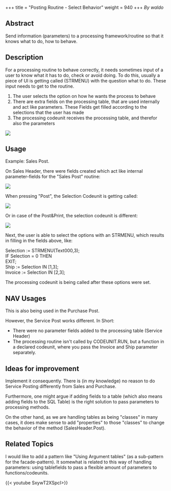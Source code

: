 +++
title = "Posting Routine - Select Behavior"
weight = 940
+++
_By waldo_

## Abstract

Send information (parameters) to a processing framework/routine so that it knows what to do, how to behave.

## Description

For a processing routine to behave correctly, it needs sometimes input of a user to know what it has to do, check or avoid doing. To do this, usually a piece of UI is getting called (STRMENU) with the question what to do. These input needs to get to the routine.

1. The user selects the option on how he wants the process to behave
2. There are extra fields on the processing table, that are used internally and act like parameters. These Fields get filled according to the selections that the user has made
3. The processing codeunit receives the processing table, and therefor also the parameters

[![ ][image0]][anchor0]

## Usage

Example: Sales Post.

On Sales Header, there were fields created which act like internal parameter-fields for the "Sales Post" routine:

[![ ][image1]][anchor1]

When pressing "Post", the Selection Codeunit is getting called:

[![ ][image2]][anchor2]

Or in case of the Post&Print, the selection codeunit is different:

[![ ][image3]][anchor3]

Next, the user is able to select the options with an STRMENU, which results in filling in the fields above, like:

Selection := STRMENU(Text000,3);  
IF Selection = 0 THEN  
EXIT;  
Ship := Selection IN \[1,3\];  
Invoice := Selection IN \[2,3\];

The processing codeunit is being called after these options were set.

## NAV Usages

This is also being used in the Purchase Post.

However, the Service Post works different. In Short:

* There were no parameter fields added to the processing table (Service Header)
* The processing routine isn't called by CODEUNIT.RUN, but a function in a declared codeunit, where you pass the Invoice and Ship parameter separately.

## Ideas for improvement

Implement it consequently. There is (in my knowledge) no reason to do Service Posting differently from Sales and Purchase.

Furthermore, one might argue if adding fields to a table (which also means adding fields to the SQL Table) is the right solution to pass parameters to processing methods.

On the other hand, as we are handling tables as being "classes" in many cases, it does make sense to add "properties" to those "classes" to change the behavior of the method (SalesHeader.Post).

## Related Topics

I would like to add a pattern like "Using Argument tables" (as a sub-pattern for the facade-pattern). It somewhat is related to this way of handling parameters: using tablefields to pass a flexible amount of parameters to functions/codeunits.

{{< youtube SxywT2XSpcI>}}



[anchor0]: 7585.PostingRoutineSelectBehaviour1.png
[anchor1]: 1563.PostingRoutineSelectBehaviour2.png
[anchor2]: 5428.PostingRoutineSelectBehaviour3.png
[anchor3]: 6170.PostingRoutineSelectBehaviour4.png
[anchor4]: https://www.youtube.com/watch?v=SxywT2XSpcI&list=PLhZ3P-LY7CqmVszuvtJLujFyHpsVN0U_w&index=7


[image0]: 7585.PostingRoutineSelectBehaviour1.png
[image1]: 1563.PostingRoutineSelectBehaviour2.png
[image2]: 5428.PostingRoutineSelectBehaviour3.png
[image3]: 6170.PostingRoutineSelectBehaviour4.png

